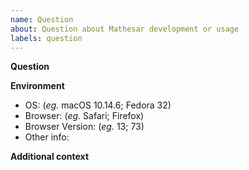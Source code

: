```yaml
---
name: Question
about: Question about Mathesar development or usage
labels: question
---
```


**Question**

**Environment**
 - OS: (_eg._ macOS 10.14.6; Fedora 32)
 - Browser: (_eg._ Safari; Firefox)
 - Browser Version: (_eg._ 13; 73)
 - Other info:

**Additional context**
<!-- Add any other context about the problem or screenshots here. -->

